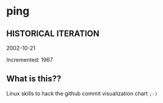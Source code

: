 # ping

## HISTORICAL ITERATION
2002-10-21

Incremented: 1967

## What is this?? 
Linux skills to hack the github commit visualization chart `;-)`
